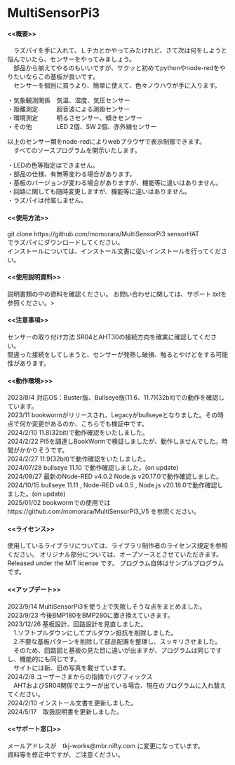 # MultiSensorPi3

<h4><<概要>></h4>
　ラズパイを手に入れて、Ｌチカとかやってみたけれど、さて次は何をしようと悩んでいたら、センサーをやってみましょう。<br>
　部品から揃えてやるのもいいですが、サクッと初めてpythonやnode-redをやりたいならこの基板が良いです。<br>
　センサーを個別に買うより、簡単に使えて、色々ノウハウが手に入ります。
 
  ・気象観測関係　気温、湿度、気圧センサー<br>
  ・距離測定　　　超音波による測距センサー<br>
  ・環境測定　　　明るさセンサー、傾きセンサー<br>
  ・その他　　　　LED 2個、SW 2個、赤外線センサー<br>
  
  以上のセンサー類をnode-redによりwebブラウザで表示制御できます。<br>
　すべてのソースプログラムを開示いたします。<br>

・LEDの色等指定はできません。<br>
・部品の仕様、有無等変わる場合があります。 <br>
・基板のバージョンが変わる場合がありますが、機能等に違いはありません。<br>
・回路に関しても随時変更しますが、機能等に違いはありません。<br>
・ラズパイは付属しません。<br>

<h4><<使用方法>></h4>
git clone https://github.com/momorara/MultiSensorPi3 sensorHAT<br>
でラズパイにダウンロードしてください。<br>
インストールについては、インストール文書に従いインストールを行ってください。<br>

<h4><<使用説明資料>></h4>
説明書類の中の資料を確認ください。
お問い合わせに関しては、サポート.txtを参照ください。><br>

<h4><<注意事項>></h4>
センサーの取り付け方法 SR04とAHT30の接続方向を確実に確認してください。<br>
間違った接続をしてしまうと、センサーが発熱し破損、触るとやけどをする可能性があります。<br>

<h4><<動作環境>>></h4>
2023/8/4 対応OS：Buster版、Bullseye版(11.6、11.7)(32bit)での動作を確認しています。<br>
2023/11 bookwormがリリースされ、Legacyがbullseyeとなりました。その時点で何か変更があるのか、こちらでも検証中です。<br>
2024/2/10 11.8(32bit)で動作確認をいたしました。<br>
2024/2/22 Pi5を調達しBookWormで検証しましたが、動作しませんでした。時間がかかりそうです。<br>
2024/2/27 11.9(32bit)で動作確認をいたしました。<br>
2024/07/28 bullseye 11.10 で動作確認しました。(on update)<br>
2024/08/27 最新のNode-RED v4.0.2 Node.js v20.17.0で動作確認しました。<br>
2024/10/15 bullseye 11.11 , Node-RED v4.0.5 , Node.js v20.18.0で動作確認しました。(on update)<br>
2025/01/02 bookwormでの使用では https://github.com/momorara/MultiSensorPi3_V5 を参照ください。<br>

<h4><<ライセンス>></h4>
使用しているライブラリについては、ライブラリ制作者のライセンス規定を参照ください。
オリジナル部分については、オープソースとさせていただきます。
Released under the MIT license です。
プログラム自体はサンプルプログラムです。

<h4><<アップデート>></h4>
2023/9/14 MultiSensorPi3を使う上で失敗しそうな点をまとめました。<br>
2023/9/23 今後BMP180をBMP280に置き換えていきます。<br>
2023/12/26 基板設計、回路設計を見直しました。<br>
　1.ソフトプルダウンにしてプルダウン抵抗を削除しました。<br>
　2.不要な基板パターンを削除して部品配置を整理し、スッキリさせました。<br>
　そのため、回路図と基板の見た目に違いが出ますが、プログラムは同じですし、機能的にも同じです。<br>
　サイトには新、旧の写真を載せています。<br>
2024/2/8 ユーザーさまからの指摘でバグフィックス<br>
　AHTおよびSR04関係でエラーが出ている場合、現在のプログラムに入れ替えてください。<br>
2024/2/10 インストール文書を更新しました。<br>
2024/5/17　取扱説明書を更新しました。<br>

<h4><<サポート窓口>></h4>
  メールアドレスが　tkj-works@mbr.nifty.com に変更になっています。<br>
  資料等を修正中ですが、ご注意ください。<br>
